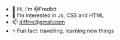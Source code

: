 - 👋 Hi, I’m @Fredbtt
- 👀 I’m interested in Js, CSS and HTML
- 📫 diffrre@gmail.com
- ⚡ Fun fact: travelling, learning new things

<!---
Fredbtt/Fredbtt is a ✨ special ✨ repository because its `README.md` (this file) appears on your GitHub profile.
You can click the Preview link to take a look at your changes.
--->
